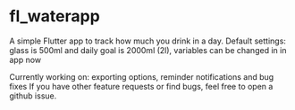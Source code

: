 # fl_waterapp

A simple Flutter app to track how much you drink in a day. 
Default settings: glass is 500ml and daily goal is 2000ml (2l), variables can be changed in in app now

Currently working on: exporting options, reminder notifications and bug fixes 
If you have other feature requests or find bugs, feel free to open a github issue.


